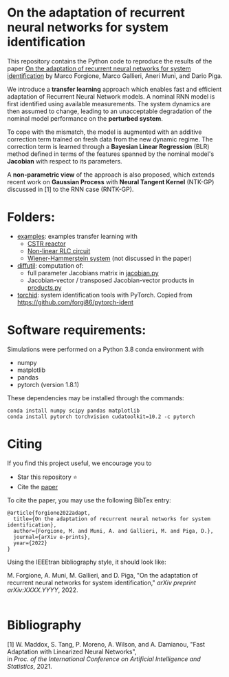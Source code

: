 # On the adaptation of recurrent neural networks for system identification

This repository contains the Python code to reproduce the results
of the paper [On the adaptation of recurrent neural networks for system identification](https://arxiv.org/pdf/2006.02250.pdf) by Marco Forgione, Marco Gallieri, Aneri Muni, and Dario Piga.


We introduce a **transfer learning** approach which enables fast and efficient adaptation
of Recurrent Neural Network models. A nominal RNN model is first identified using available measurements.
The system dynamics are then assumed to change, leading to an unacceptable degradation of the nominal model performance  on the **perturbed system**.

To cope with the  mismatch, the model is augmented  with an additive correction term trained on fresh data from the new dynamic regime.
The correction term is learned through a **Bayesian Linear Regression** (BLR) method defined
in terms of the features spanned by the nominal model's **Jacobian** with respect to its parameters.

A **non-parametric view** of the approach is also proposed, which extends recent work on **Gaussian Process**  with **Neural Tangent Kernel** (NTK-GP) 
discussed in [1] to the RNN case (RNTK-GP). 

# Folders:
* [examples](examples): examples transfer learning with
  * [CSTR reactor](examples/CSTR)
  * [Non-linear RLC circuit](examples/RLC)
  * [Wiener-Hammerstein system](examples/WH) (not discussed in the paper)
* [diffutil](diffutil): computation of:
  * full parameter Jacobians matrix in [jacobian.py](diffutil/jacobian.py)
  * Jacobian-vector / transposed Jacobian-vector products in [products.py](diffutil/products.py)
* [torchid](torchid):  system identification tools with PyTorch. Copied from https://github.com/forgi86/pytorch-ident


# Software requirements:
Simulations were performed on a Python 3.8 conda environment with

 * numpy
 * matplotlib
 * pandas
 * pytorch (version 1.8.1)
 
These dependencies may be installed through the commands:

```
conda install numpy scipy pandas matplotlib
conda install pytorch torchvision cudatoolkit=10.2 -c pytorch
```

# Citing

If you find this project useful, we encourage you to

* Star this repository :star: 
* Cite the [paper](https://onlinelibrary.wiley.com/doi/abs/10.1002/acs.3216) 

To cite the paper, you may use the following BibTex entry:
```
@article{forgione2022adapt,
  title={On the adaptation of recurrent neural networks for system identification},
  author={Forgione, M. and Muni, A. and Gallieri, M. and Piga, D.},
  journal={arXiv e-prints},
  year={2022}
}
```

Using the IEEEtran bibliography style, it should look like:

M. Forgione, A. Muni, M. Gallieri, and D. Piga, "On the adaptation of recurrent neural networks for system identification,"
*arXiv preprint arXiv:XXXX.YYYY*, 2022. <br/><br/>

# Bibliography
[1] W. Maddox, S. Tang, P. Moreno, A. Wilson, and A. Damianou, "Fast Adaptation with Linearized Neural Networks",  
in *Proc. of the International Conference on Artificial Intelligence and Statistics*, 2021. <br/><br/>
